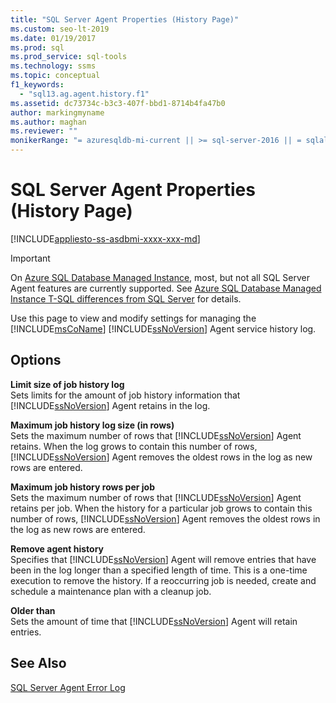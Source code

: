 ```yaml
---
title: "SQL Server Agent Properties (History Page)"
ms.custom: seo-lt-2019
ms.date: 01/19/2017
ms.prod: sql
ms.prod_service: sql-tools
ms.technology: ssms
ms.topic: conceptual
f1_keywords: 
  - "sql13.ag.agent.history.f1"
ms.assetid: dc73734c-b3c3-407f-bbd1-8714b4fa47b0
author: markingmyname
ms.author: maghan
ms.reviewer: ""
monikerRange: "= azuresqldb-mi-current || >= sql-server-2016 || = sqlallproducts-allversions"
---
```

# SQL Server Agent Properties (History Page)
[!INCLUDE[appliesto-ss-asdbmi-xxxx-xxx-md](../../includes/appliesto-ss-asdbmi-xxxx-xxx-md.md)]

> [!IMPORTANT]  
> On [Azure SQL Database Managed Instance](https://docs.microsoft.com/azure/sql-database/sql-database-managed-instance), most, but not all SQL Server Agent features are currently supported. See [Azure SQL Database Managed Instance T-SQL differences from SQL Server](https://docs.microsoft.com/azure/sql-database/sql-database-managed-instance-transact-sql-information#sql-server-agent) for details.

Use this page to view and modify settings for managing the [!INCLUDE[msCoName](../../includes/msconame_md.md)] [!INCLUDE[ssNoVersion](../../includes/ssnoversion-md.md)] Agent service history log.  
  
## Options  
**Limit size of job history log**  
Sets limits for the amount of job history information that [!INCLUDE[ssNoVersion](../../includes/ssnoversion-md.md)] Agent retains in the log.  
  
**Maximum job history log size (in rows)**  
Sets the maximum number of rows that [!INCLUDE[ssNoVersion](../../includes/ssnoversion-md.md)] Agent retains. When the log grows to contain this number of rows, [!INCLUDE[ssNoVersion](../../includes/ssnoversion-md.md)] Agent removes the oldest rows in the log as new rows are entered.  
  
**Maximum job history rows per job**  
Sets the maximum number of rows that [!INCLUDE[ssNoVersion](../../includes/ssnoversion-md.md)] Agent retains per job. When the history for a particular job grows to contain this number of rows, [!INCLUDE[ssNoVersion](../../includes/ssnoversion-md.md)] Agent removes the oldest rows in the log as new rows are entered.  
  
**Remove agent history**  
Specifies that [!INCLUDE[ssNoVersion](../../includes/ssnoversion-md.md)] Agent will remove entries that have been in the log longer than a specified length of time. This is a one-time execution to remove the history. If a reoccurring job is needed, create and schedule a maintenance plan with a cleanup job.  
  
**Older than**  
Sets the amount of time that [!INCLUDE[ssNoVersion](../../includes/ssnoversion-md.md)] Agent will retain entries.  
  
## See Also  
[SQL Server Agent Error Log](../../ssms/agent/sql-server-agent-error-log.md)  
  
